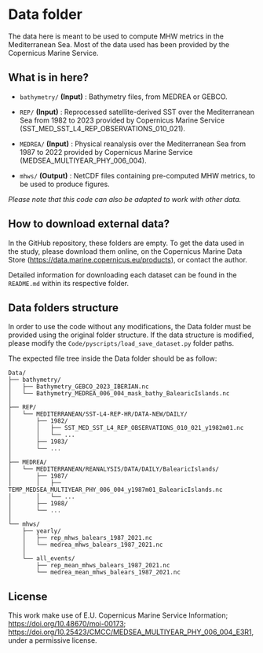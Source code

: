 # Data folder

The data here is meant to be used to compute MHW metrics in the Mediterranean Sea. Most of the data used has been provided by the Copernicus Marine Service.

## What is in here?

 - `bathymetry/` **(Input)** :
     Bathymetry files, from MEDREA or GEBCO.

 - `REP/` **(Input)** :
     Reprocessed satellite-derived SST over the Mediterranean Sea from 1982 to 2023 provided by Copernicus Marine Service (SST_MED_SST_L4_REP_OBSERVATIONS_010_021).

 - `MEDREA/` **(Input)** :
     Physical reanalysis over the Mediterranean Sea from 1987 to 2022 provided by Copernicus Marine Service (MEDSEA_MULTIYEAR_PHY_006_004).

 - `mhws/` **(Output)** :
     NetCDF files containing pre-computed MHW metrics, to be used to produce figures.

*Please note that this code can also be adapted to work with other data.*

## How to download external data?

In the GitHub repository, these folders are empty. To get the data used in the study, please download them online, on the Copernicus Marine Data Store (https://data.marine.copernicus.eu/products), or contact the author.

Detailed information for downloading each dataset can be found in the `README.md` within its respective folder.

## Data folders structure

In order to use the code without any modifications, the Data folder must be provided using the original folder structure. If the data structure is modified, please modify the `Code/pyscripts/load_save_dataset.py` folder paths.

The expected file tree inside the Data folder should be as follow:

```
Data/
├── bathymetry/
│   ├── Bathymetry_GEBCO_2023_IBERIAN.nc
│   └── Bathymetry_MEDREA_006_004_mask_bathy_BalearicIslands.nc
│
├── REP/
│   └── MEDITERRANEAN/SST-L4-REP-HR/DATA-NEW/DAILY/
│       ├── 1982/
│       │   ├── SST_MED_SST_L4_REP_OBSERVATIONS_010_021_y1982m01.nc
│       │   └── ...
│       ├── 1983/
│       └── ...
│
├── MEDREA/
│   └── MEDITERRANEAN/REANALYSIS/DATA/DAILY/BalearicIslands/
│       ├── 1987/
│       │   ├── TEMP_MEDSEA_MULTIYEAR_PHY_006_004_y1987m01_BalearicIslands.nc
│       │   └── ...
│       ├── 1988/
│       └── ...
│
└── mhws/
    ├── yearly/
    │   ├── rep_mhws_balears_1987_2021.nc
    │   └── medrea_mhws_balears_1987_2021.nc
    │
    └── all_events/
        ├── rep_mean_mhws_balears_1987_2021.nc
        └── medrea_mean_mhws_balears_1987_2021.nc
```

## License

This work make use of E.U. Copernicus Marine Service Information; https://doi.org/10.48670/moi-00173; https://doi.org/10.25423/CMCC/MEDSEA_MULTIYEAR_PHY_006_004_E3R1, under a permissive license.
